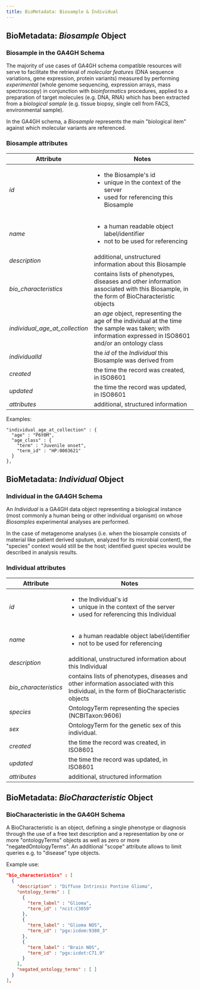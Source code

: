 ```yaml
---
title: BioMetadata: Biosample & Individual
---
```


## BioMetadata: *Biosample* Object

### Biosample in the GA4GH Schema

The majority of use cases of GA4GH
schema compatible resources will serve to facilitate the retrieval of *molecular
features* (DNA sequence variations, gene expression, protein variants) measured
by performing *experimental* (whole genome sequencing, expression arrays, mass
spectroscopy) in conjunction with *bioinformatics* procedures, applied to a
preparation of target molecules (e.g. DNA, RNA) which has been extracted from a
*biological sample* (e.g. tissue biopsy, single cell from FACS,
environmental sample).

In the GA4GH schema, a *Biosample* represents the main "biological
item" against which molecular variants are referenced.

### Biosample attributes

Attribute | Notes
--- | ---
*id* | <ul><li>the Biosample's id</li><li>unique in the context of the server</li><li>used for referencing this Biosample</li></ul>
*name* | <ul><li>a human readable object label/identifier</li><li>not to be used for referencing</li></ul>
*description* | additional, unstructured information about this Biosample
*bio_characteristics* | contains lists of phenotypes, diseases and other information associated with this Biosample, in the form of BioCharacteristic objects
*individual_age_at_collection* | an *age* object, representing the age of the individual at the time the sample was taken; with information expressed in ISO8601 and/or an ontology class
*individualId* | the *id* of the *Individual* this Biosample was derived from
*created* | the time the record was created, in ISO8601
*updated* | the time the record was updated, in ISO8601
*attributes* | additional, structured information

Examples:

```
"individual_age_at_collection" : {
  "age" : "P6Y0M",
  "age_class" : {
    "term" : "Juvenile onset",
    "term_id" : "HP:0003621"
  }
},
```


## BioMetadata: *Individual* Object

### Individual in the GA4GH Schema

An *Individual* is a GA4GH data object representing a biological instance
(most commonly a human being or other individual organism) on whose *Biosamples*
experimental analyses are performed.

In the case of metagenome analyses (i.e. when the biosample consists of
material like patient derived sputum, analyzed for its microbial content), the
"species" context would still be the host; identified guest species would
be described in analysis results.

### Individual attributes

Attribute | Notes
--- | ---
*id* | <ul><li>the Individual's id</li><li>unique in the context of the server</li><li>used for referencing this Individual</li></ul>
*name* | <ul><li>a human readable object label/identifier</li><li>not to be used for referencing</li></ul>
*description* | additional, unstructured information about this Individual
*bio_characteristics* | contains lists of phenotypes, diseases and other information associated with this Individual, in the form of BioCharacteristic objects
*species*  | OntologyTerm representing the species (NCBITaxon:9606)
*sex*  | OntologyTerm for the genetic sex of this individual.
*created* | the time the record was created, in ISO8601
*updated* | the time the record was updated, in ISO8601
*attributes* | additional, structured information

## BioMetadata: *BioCharacteristic* Object

### BioCharacteristic in the GA4GH Schema

A BioCharacteristic is an object, defining a single phenotype or diagnosis
through the use of a free text description and a representation by one or
more "ontologyTerms" objects as well as zero or more "negatedOntologyTerms".
An additional "scope" attribute allows to limit queries e.g. to "disease" type
objects.

Example use:

```json
"bio_characteristics" : [
  {
    "description" : "Diffuse Intrinsic Pontine Glioma",
    "ontology_terms" : [
      {
        "term_label" : "Glioma",
        "term_id" : "ncit:C3059"
      },
      {
        "term_label" : "Glioma NOS",
        "term_id" : "pgx:icdom:9380_3"
      },
      {
        "term_label" : "Brain NOS",
        "term_id" : "pgx:icdot:C71.9"
      }
    ],
    "negated_ontology_terms" : [ ]
  }
],
```
